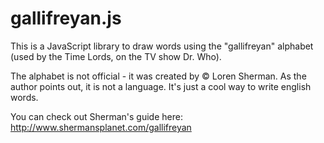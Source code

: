 gallifreyan.js
==============

This is a JavaScript library to draw words using the "gallifreyan" alphabet (used by the Time Lords, on the TV show Dr. Who).

The alphabet is not official - it was created by © Loren Sherman.
As the author points out, it is not a language. It's just a cool way to write english words.

You can check out Sherman's guide here: http://www.shermansplanet.com/gallifreyan
